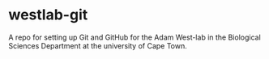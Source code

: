 # westlab-git
A repo for setting up Git and GitHub for the Adam West-lab in the Biological Sciences Department at the university of Cape Town.
